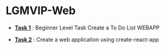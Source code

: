 # LGMVIP-Web

* **[Task 1](#Task-1)** : Beginner Level Task Create a To Do List WEBAPP

* **[Task 2](#Task-2)** : Create a web application using create-react-app
